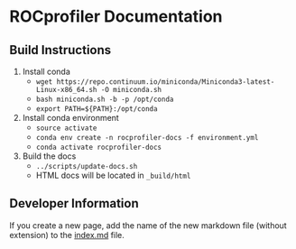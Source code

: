 # ROCprofiler Documentation

## Build Instructions

1. Install conda
    - `wget https://repo.continuum.io/miniconda/Miniconda3-latest-Linux-x86_64.sh -O miniconda.sh`
    - `bash miniconda.sh -b -p /opt/conda`
    - `export PATH=${PATH}:/opt/conda`
2. Install conda environment
    - `source activate`
    - `conda env create -n rocprofiler-docs -f environment.yml`
    - `conda activate rocprofiler-docs`
3. Build the docs
    - `../scripts/update-docs.sh`
    - HTML docs will be located in `_build/html`

## Developer Information

If you create a new page, add the name of the new markdown file (without extension) to the [index.md](index.md) file.
